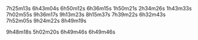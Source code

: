 7h25m13s
6h43m04s
6h50m12s
6h36m15s
1h50m21s
2h34m26s
1h43m33s
7h02m55s
9h36m17s
9h13m23s
8h15m37s
7h39m22s
6h32m43s
7h52m05s
9h24m22s
8h49m19s

9h48m18s
5h02m20s
6h49m46s
6h49m46s
 
 
 
 
 
 
 
 
